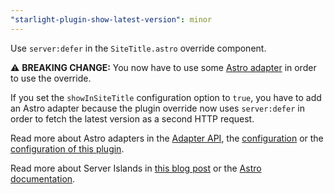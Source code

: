 ```yaml
---
"starlight-plugin-show-latest-version": minor
---
```


Use `server:defer` in the `SiteTitle.astro` override component.

⚠️ **BREAKING CHANGE:** You now have to use some [Astro adapter](https://astro.build/integrations/?search=&categories%5B%5D=adapters) in order to use the override.

If you set the `showInSiteTitle` configuration option to `true`, you have to add an Astro adapter because the plugin override now uses `server:defer` in order to fetch the latest version as a second HTTP request. 

Read more about Astro adapters in the [Adapter API](https://docs.astro.build/en/reference/adapter-reference/), the [configuration](https://docs.astro.build/en/reference/configuration-reference/#adapter) or the [configuration of this plugin](https://starlight-plugin-show-latest-version.trueberryless.org/configuration/#showinsitetitle).

Read more about Server Islands in [this blog post](https://astro.build/blog/future-of-astro-server-islands/) or the [Astro documentation](https://docs.astro.build/en/guides/server-islands/).
